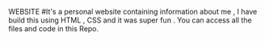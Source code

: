 WEBSITE
#It's a personal website containing information about me , I have build this using HTML , CSS and it was super fun . You can access all the files and code in this Repo.
